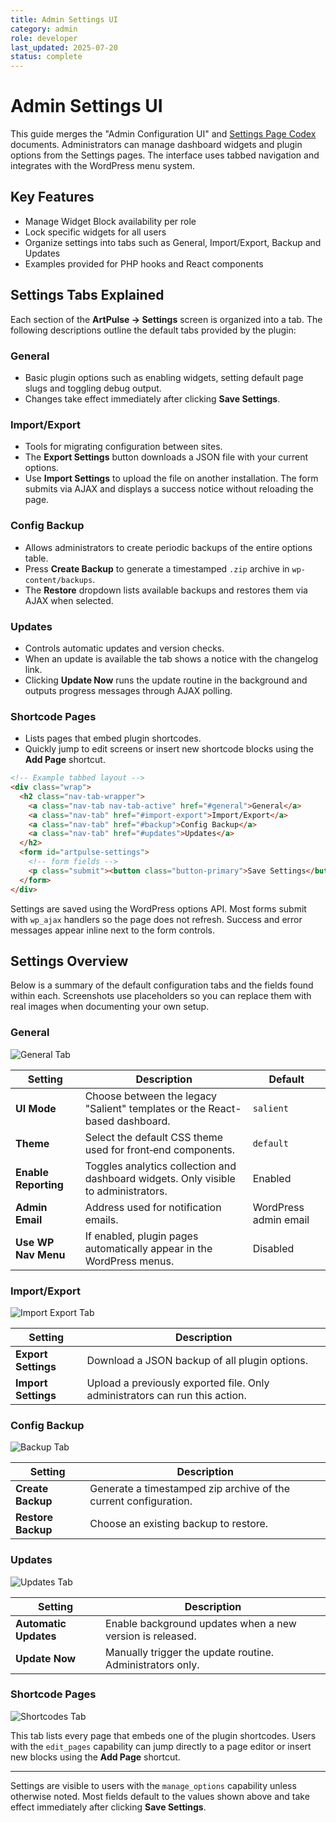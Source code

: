 ```yaml
---
title: Admin Settings UI
category: admin
role: developer
last_updated: 2025-07-20
status: complete
---
```


# Admin Settings UI

This guide merges the "Admin Configuration UI" and [Settings Page Codex](../settings-page-codex.md) documents.
Administrators can manage dashboard widgets and plugin options from the Settings
pages. The interface uses tabbed navigation and integrates with the WordPress
menu system.

## Key Features
- Manage Widget Block availability per role
- Lock specific widgets for all users
- Organize settings into tabs such as General, Import/Export, Backup and Updates
- Examples provided for PHP hooks and React components
## Settings Tabs Explained

Each section of the **ArtPulse → Settings** screen is organized into a tab. The following descriptions outline the default tabs provided by the plugin:

### General
- Basic plugin options such as enabling widgets, setting default page slugs and toggling debug output.
- Changes take effect immediately after clicking **Save Settings**.

### Import/Export
- Tools for migrating configuration between sites.
- The **Export Settings** button downloads a JSON file with your current options.
- Use **Import Settings** to upload the file on another installation. The form submits via AJAX and displays a success notice without reloading the page.

### Config Backup
- Allows administrators to create periodic backups of the entire options table.
- Press **Create Backup** to generate a timestamped `.zip` archive in `wp-content/backups`.
- The **Restore** dropdown lists available backups and restores them via AJAX when selected.

### Updates
- Controls automatic updates and version checks.
- When an update is available the tab shows a notice with the changelog link.
- Clicking **Update Now** runs the update routine in the background and outputs progress messages through AJAX polling.

### Shortcode Pages
- Lists pages that embed plugin shortcodes.
- Quickly jump to edit screens or insert new shortcode blocks using the **Add Page** shortcut.

```html
<!-- Example tabbed layout -->
<div class="wrap">
  <h2 class="nav-tab-wrapper">
    <a class="nav-tab nav-tab-active" href="#general">General</a>
    <a class="nav-tab" href="#import-export">Import/Export</a>
    <a class="nav-tab" href="#backup">Config Backup</a>
    <a class="nav-tab" href="#updates">Updates</a>
  </h2>
  <form id="artpulse-settings">
    <!-- form fields -->
    <p class="submit"><button class="button-primary">Save Settings</button></p>
  </form>
</div>
```

Settings are saved using the WordPress options API. Most forms submit with `wp_ajax` handlers so the page does not refresh. Success and error messages appear inline next to the form controls.
## Settings Overview

Below is a summary of the default configuration tabs and the fields found within each. Screenshots use placeholders so you can replace them with real images when documenting your own setup.

### General
![General Tab](images/settings-general.png)

| Setting | Description | Default |
|---------|-------------|---------|
| **UI Mode** | Choose between the legacy "Salient" templates or the React-based dashboard. | `salient` |
| **Theme** | Select the default CSS theme used for front‑end components. | `default` |
| **Enable Reporting** | Toggles analytics collection and dashboard widgets. Only visible to administrators. | Enabled |
| **Admin Email** | Address used for notification emails. | WordPress admin email |
| **Use WP Nav Menu** | If enabled, plugin pages automatically appear in the WordPress menus. | Disabled |

### Import/Export
![Import Export Tab](images/settings-import-export.png)

| Setting | Description |
|---------|-------------|
| **Export Settings** | Download a JSON backup of all plugin options. |
| **Import Settings** | Upload a previously exported file. Only administrators can run this action. |

### Config Backup
![Backup Tab](images/settings-backup.png)

| Setting | Description |
|---------|-------------|
| **Create Backup** | Generate a timestamped zip archive of the current configuration. |
| **Restore Backup** | Choose an existing backup to restore. |

### Updates
![Updates Tab](images/settings-updates.png)

| Setting | Description |
|---------|-------------|
| **Automatic Updates** | Enable background updates when a new version is released. |
| **Update Now** | Manually trigger the update routine. Administrators only. |

### Shortcode Pages
![Shortcodes Tab](images/settings-shortcodes.png)

This tab lists every page that embeds one of the plugin shortcodes. Users with the `edit_pages` capability can jump directly to a page editor or insert new blocks using the **Add Page** shortcut.

---
Settings are visible to users with the `manage_options` capability unless otherwise noted. Most fields default to the values shown above and take effect immediately after clicking **Save Settings**.

